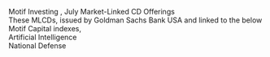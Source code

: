 

Motif Investing , July Market-Linked CD Offerings    
These MLCDs, issued by Goldman Sachs Bank USA and linked to the below Motif Capital indexes,    
Artificial Intelligence    
 National Defense    

